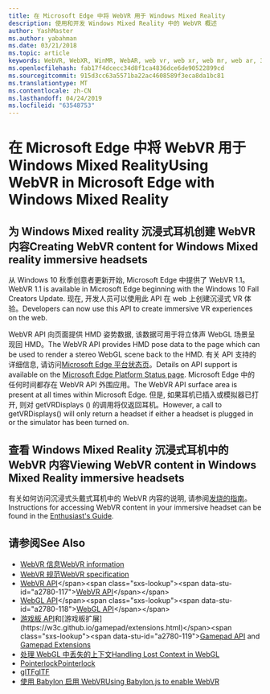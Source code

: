 ```yaml
---
title: 在 Microsoft Edge 中将 WebVR 用于 Windows Mixed Reality
description: 使用和开发 Windows Mixed Reality 中的 WebVR 概述
author: YashMaster
ms.author: yabahman
ms.date: 03/21/2018
ms.topic: article
keywords: WebVR, WebXR, WinMR, WebAR, web vr, web xr, web mr, web ar, 360, 360 视频, 360 视频, 360 照片, 360 照片, 360 内容, 沉浸式 web, immersiveweb, IW
ms.openlocfilehash: fab17f4dcecc34d8f1ca4836dce6de90522899cd
ms.sourcegitcommit: 915d3cc63a5571ba22ac4608589f3eca8da1bc81
ms.translationtype: MT
ms.contentlocale: zh-CN
ms.lasthandoff: 04/24/2019
ms.locfileid: "63548753"
---
```

# <a name="using-webvr-in-microsoft-edge-with-windows-mixed-reality"></a><span data-ttu-id="a2780-104">在 Microsoft Edge 中将 WebVR 用于 Windows Mixed Reality</span><span class="sxs-lookup"><span data-stu-id="a2780-104">Using WebVR in Microsoft Edge with Windows Mixed Reality</span></span>

## <a name="creating-webvr-content-for-windows-mixed-reality-immersive-headsets"></a><span data-ttu-id="a2780-105">为 Windows Mixed reality 沉浸式耳机创建 WebVR 内容</span><span class="sxs-lookup"><span data-stu-id="a2780-105">Creating WebVR content for Windows Mixed reality immersive headsets</span></span>

<span data-ttu-id="a2780-106">从 Windows 10 秋季创意者更新开始, Microsoft Edge 中提供了 WebVR 1.1。</span><span class="sxs-lookup"><span data-stu-id="a2780-106">WebVR 1.1 is available in Microsoft Edge beginning with the Windows 10 Fall Creators Update.</span></span> <span data-ttu-id="a2780-107">现在, 开发人员可以使用此 API 在 web 上创建沉浸式 VR 体验。</span><span class="sxs-lookup"><span data-stu-id="a2780-107">Developers can now use this API to create immersive VR experiences on the web.</span></span>

<span data-ttu-id="a2780-108">WebVR API 向页面提供 HMD 姿势数据, 该数据可用于将立体声 WebGL 场景呈现回 HMD。</span><span class="sxs-lookup"><span data-stu-id="a2780-108">The WebVR API provides HMD pose data to the page which can be used to render a stereo WebGL scene back to the HMD.</span></span> <span data-ttu-id="a2780-109">有关 API 支持的详细信息, 请访问[Microsoft Edge 平台状态页](https://developer.microsoft.com/microsoft-edge/platform/status/webvr/)。</span><span class="sxs-lookup"><span data-stu-id="a2780-109">Details on API support is available on the [Microsoft Edge Platform Status page](https://developer.microsoft.com/microsoft-edge/platform/status/webvr/).</span></span> <span data-ttu-id="a2780-110">Microsoft Edge 中的任何时间都存在 WebVR API 外围应用。</span><span class="sxs-lookup"><span data-stu-id="a2780-110">The WebVR API surface area is present at all times within Microsoft Edge.</span></span> <span data-ttu-id="a2780-111">但是, 如果耳机已插入或模拟器已打开, 则对 getVRDisplays () 的调用将仅返回耳机。</span><span class="sxs-lookup"><span data-stu-id="a2780-111">However, a call to getVRDisplays() will only return a headset if either a headset is plugged in or the simulator has been turned on.</span></span>

## <a name="viewing-webvr-content-in-windows-mixed-reality-immersive-headsets"></a><span data-ttu-id="a2780-112">查看 Windows Mixed Reality 沉浸式耳机中的 WebVR 内容</span><span class="sxs-lookup"><span data-stu-id="a2780-112">Viewing WebVR content in Windows Mixed Reality immersive headsets</span></span>

<span data-ttu-id="a2780-113">有关如何访问沉浸式头戴式耳机中的 WebVR 内容的说明, 请参阅[发烧的指南](https://docs.microsoft.com/windows/mixed-reality/enthusiast-guide/webvr)。</span><span class="sxs-lookup"><span data-stu-id="a2780-113">Instructions for accessing WebVR content in your immersive headset can be found in the [Enthusiast's Guide](https://docs.microsoft.com/windows/mixed-reality/enthusiast-guide/webvr).</span></span>

## <a name="see-also"></a><span data-ttu-id="a2780-114">请参阅</span><span class="sxs-lookup"><span data-stu-id="a2780-114">See Also</span></span>
* [<span data-ttu-id="a2780-115">WebVR 信息</span><span class="sxs-lookup"><span data-stu-id="a2780-115">WebVR information</span></span>](http://webvr.info)
* [<span data-ttu-id="a2780-116">WebVR 规范</span><span class="sxs-lookup"><span data-stu-id="a2780-116">WebVR specification</span></span>](https://w3c.github.io/webvr/)
* <span data-ttu-id="a2780-117">[WebVR API](https://msdn.microsoft.com/library/mt806281(v=vs.85).aspx)</span><span class="sxs-lookup"><span data-stu-id="a2780-117">[WebVR API](https://msdn.microsoft.com/library/mt806281(v=vs.85).aspx)</span></span>
* <span data-ttu-id="a2780-118">[WebGL API](https://msdn.microsoft.com/library/bg182648(v=vs.85).aspx)</span><span class="sxs-lookup"><span data-stu-id="a2780-118">[WebGL API](https://msdn.microsoft.com/library/bg182648(v=vs.85).aspx)</span></span>
* <span data-ttu-id="a2780-119">[游戏板 API](https://msdn.microsoft.com/library/dn743630(v=vs.85).aspx)和[游戏板扩展](https://w3c.github.io/gamepad/extensions.html)</span><span class="sxs-lookup"><span data-stu-id="a2780-119">[Gamepad API](https://msdn.microsoft.com/library/dn743630(v=vs.85).aspx) and [Gamepad Extensions](https://w3c.github.io/gamepad/extensions.html)</span></span>
* [<span data-ttu-id="a2780-120">处理 WebGL 中丢失的上下文</span><span class="sxs-lookup"><span data-stu-id="a2780-120">Handling Lost Context in WebGL</span></span>](https://www.khronos.org/webgl/wiki/HandlingContextLost)
* [<span data-ttu-id="a2780-121">Pointerlock</span><span class="sxs-lookup"><span data-stu-id="a2780-121">Pointerlock</span></span>](http://www.w3.org/TR/pointerlock/)
* [<span data-ttu-id="a2780-122">glTF</span><span class="sxs-lookup"><span data-stu-id="a2780-122">glTF</span></span>](https://www.khronos.org/gltf)
* [<span data-ttu-id="a2780-123">使用 Babylon 启用 WebVR</span><span class="sxs-lookup"><span data-stu-id="a2780-123">Using Babylon.js to enable WebVR</span></span>](https://docs.microsoft.com/windows/uwp/get-started/adding-webvr-to-a-babylonjs-game)

